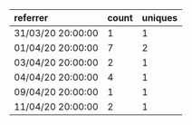| referrer          | count | uniques |
| :---------------- | :---- | :------ |
| 31/03/20 20:00:00 | 1     | 1       |
| 01/04/20 20:00:00 | 7     | 2       |
| 03/04/20 20:00:00 | 2     | 1       |
| 04/04/20 20:00:00 | 4     | 1       |
| 09/04/20 20:00:00 | 1     | 1       |
| 11/04/20 20:00:00 | 2     | 1       |